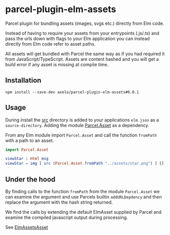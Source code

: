 # parcel-plugin-elm-assets

Parcel plugin for bundling assets (images, svgs etc.) directly from Elm code.

Instead of having to require your assets from your entrypoints (.js/.ts) and pass the urls
down with flags to your Elm application you can instead directly from Elm code refer
to asset paths.

All assets will get bundled with Parcel the same way as if you had required it from JavaScript/TypeScript. Assets are content hashed and you will get a build error if any asset is missing at compile time.

## Installation

```
npm install --save-dev axelo/parcel-plugin-elm-assets#0.0.1
```

## Usage

During install the [src](./src/) directory is added to your applications `elm.json` as a `source-directory`. Adding the module [Parcel.Asset](./src/Parcel/Asset.elm) as a dependency.

From any Elm module import `Parcel.Asset` and call the function `fromPath` with a path to an asset.

```elm
import Parcel.Asset

viewStar : Html msg
viewStar = img [ src (Parcel.Asset.fromPath "../assets/star.png") ] []
```

## Under the hood

By finding calls to the function `fromPath` from the module `Parcel.Asset` we can examine the argument and use Parcels builtin `addURLDepdency` and then replace the argument with the hash string returned.

We find the calls by extending the default ElmAsset supplied by Parcel and examine the compiled javascript output during processing.

See [ElmAssetsAsset](./lib/ElmAssetsAsset.js)
